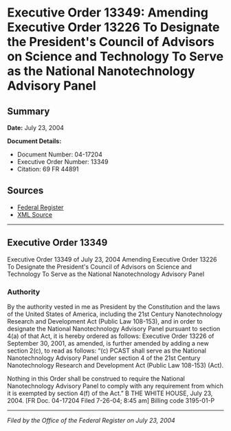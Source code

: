 # Executive Order 13349: Amending Executive Order 13226 To Designate the President's Council of Advisors on Science and Technology To Serve as the National Nanotechnology Advisory Panel

## Summary

**Date:** July 23, 2004

**Document Details:**
- Document Number: 04-17204
- Executive Order Number: 13349
- Citation: 69 FR 44891

## Sources
- [Federal Register](https://www.federalregister.gov/documents/2004/07/27/04-17204/amending-executive-order-13226-to-designate-the-presidents-council-of-advisors-on-science-and)
- [XML Source](https://www.federalregister.gov/documents/full_text/xml/2004/07/27/04-17204.xml)

---

## Executive Order 13349

Executive Order 13349 of July 23, 2004
Amending Executive Order 13226 To Designate the President's Council of Advisors on Science and Technology To Serve as the National Nanotechnology Advisory Panel
### Authority

By the authority vested in me as President by the Constitution and the laws of the United States of America, including the 21st Century Nanotechnology Research and Development Act (Public Law 108-153), and in order to designate the National Nanotechnology Advisory Panel pursuant to section 4(a) of that Act, it is hereby ordered as follows:
Executive Order 13226 of September 30, 2001, as amended, is further amended by adding a new section 2(c), to read as follows:
“(c) PCAST shall serve as the National Nanotechnology Advisory Panel under section 4 of the 21st Century Nanotechnology Research and Development Act (Public Law 108-153) (Act).

Nothing in this Order shall be construed to require the National Nanotechnology Advisory Panel to comply with any requirement from which it is exempted by section 4(f) of the Act.”
B
THE WHITE HOUSE,
July 23, 2004.
[FR Doc. 04-17204
Filed 7-26-04; 8:45 am]
Billing code 3195-01-P

---

*Filed by the Office of the Federal Register on July 23, 2004*
